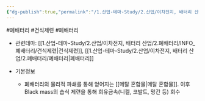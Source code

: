 ```yaml
---
{"dg-publish":true,"permalink":"/1.산업-테마-Study/2.산업/이차전지, 배터리 산업/2.폐배터리/INFO_폐배터리/블랙매스/","created":"2024-11-20T21:02:27.598+09:00","updated":"2025-06-26T16:41:38.033+09:00"}
---
```


#폐배터리 #건식제련 #폐배터리

- 관련테마: [[1.산업-테마-Study/2.산업/이차전지, 배터리 산업/2.폐배터리/INFO_폐배터리/건식제련\|건식제련]], [[1.산업-테마-Study/2.산업/이차전지, 배터리 산업/2.폐배터리/폐배터리\|폐배터리]]

- 기본정보
	- 폐배터리의 물리적 파쇄를 통해 얻어지는 [[메탈 혼합물\|메탈 혼합물]]. 이후 Black mass의 습식 제련을 통해 희유금속(니켈, 코발트, 망간 등) 회수